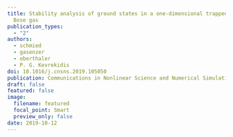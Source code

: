 ```yaml
---
title: Stability analysis of ground states in a one-dimensional trapped spin-1
  Bose gas
publication_types:
  - "2"
authors:
  - schmied
  - gasenzer
  - oberthaler
  - P. G. Kevrekidis
doi: 10.1016/j.cnsns.2019.105050
publication: Communications in Nonlinear Science and Numerical Simulation, Volume 83
draft: false
featured: false
image:
  filename: featured
  focal_point: Smart
  preview_only: false
date: 2019-10-12
---
```

